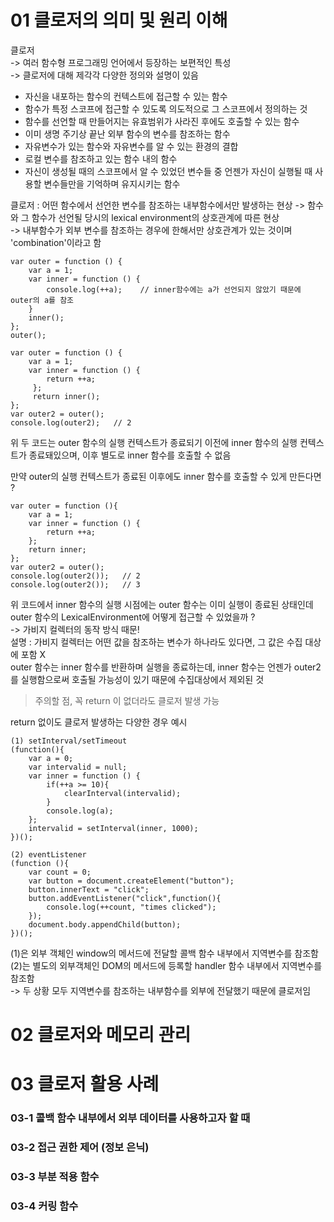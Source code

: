 # 01 클로저의 의미 및 원리 이해

클로저  
-> 여러 함수형 프로그래밍 언어에서 등장하는 보편적인 특성  
-> 클로저에 대해 제각각 다양한 정의와 설명이 있음

- 자신을 내포하는 함수의 컨텍스트에 접근할 수 있는 함수
- 함수가 특정 스코프에 접근할 수 있도록 의도적으로 그 스코프에서 정의하는 것
- 함수를 선언할 때 만들어지는 유효범위가 사라진 후에도 호출할 수 있는 함수
- 이미 생명 주기상 끝난 외부 함수의 변수를 참조하는 함수
- 자유변수가 있는 함수와 자유변수를 알 수 있는 환경의 결합
- 로컬 변수를 참조하고 있는 함수 내의 함수
- 자신이 생성될 때의 스코프에서 알 수 있었던 변수들 중 언젠가 자신이 실행될 때 사용할 변수들만을 기억하며 유지시키는 함수

클로저 : 어떤 함수에서 선언한 변수를 참조하는 내부함수에서만 발생하는 현상
-> 함수와 그 함수가 선언될 당시의 lexical environment의 상호관계에 따른 현상  
-> 내부함수가 외부 변수를 참조하는 경우에 한해서만 상호관계가 있는 것이며 'combination'이라고 함

```
var outer = function () {
	var a = 1;
    var inner = function () {
    	console.log(++a);    // inner함수에는 a가 선언되지 않았기 때문에 outer의 a를 참조
    }
    inner();
};
outer();

```

```
var outer = function () {
	var a = 1;
    var inner = function () {
    	return ++a;
     };
     return inner();
};
var outer2 = outer();
console.log(outer2);   // 2
```

위 두 코드는 outer 함수의 실행 컨텍스트가 종료되기 이전에 inner 함수의 실행 컨텍스트가 종료돼있으며, 이후 별도로 inner 함수를 호출할 수 없음

만약 outer의 실행 컨텍스트가 종료된 이후에도 inner 함수를 호출할 수 있게 만든다면 ?

```
var outer = function (){
    var a = 1;
    var inner = function () {
        return ++a;
    };
    return inner;
};
var outer2 = outer();
console.log(outer2());   // 2
console.log(outer2());   // 3
```

위 코드에서 inner 함수의 실행 시점에는 outer 함수는 이미 실행이 종료된 상태인데 outer 함수의 LexicalEnvironment에 어떻게 접근할 수 있었을까 ?  
-> 가비지 컬렉터의 동작 방식 때문!  
설명 : 가비지 컬렉터는 어떤 값을 참조하는 변수가 하나라도 있다면, 그 값은 수집 대상에 포함 X  
outer 함수는 inner 함수를 반환하며 실행을 종료하는데, inner 함수는 언젠가 outer2를 실행함으로써 호출될 가능성이 있기 때문에 수집대상에서 제외된 것

> 주의할 점, 꼭 return 이 없더라도 클로저 발생 가능

return 없이도 클로저 발생하는 다양한 경우 예시

```
(1) setInterval/setTimeout
(function(){
    var a = 0;
    var intervalid = null;
    var inner = function () {
        if(++a >= 10){
            clearInterval(intervalid);
        }
        console.log(a);
    };
    intervalid = setInterval(inner, 1000);
})();
```

```
(2) eventListener
(function (){
    var count = 0;
    var button = document.createElement("button");
    button.innerText = "click";
    button.addEventListener("click",function(){
        console.log(++count, "times clicked");
    });
    document.body.appendChild(button);
})();
```

(1)은 외부 객체인 window의 메서드에 전달할 콜백 함수 내부에서 지역변수를 참조함  
(2)는 별도의 외부객체인 DOM의 메서드에 등록할 handler 함수 내부에서 지역변수를 참조함  
-> 두 상황 모두 지역변수를 참조하는 내부함수를 외부에 전달했기 때문에 클로저임

# 02 클로저와 메모리 관리

# 03 클로저 활용 사례

### 03-1 콜백 함수 내부에서 외부 데이터를 사용하고자 할 때

### 03-2 접근 권한 제어 (정보 은닉)

### 03-3 부분 적용 함수

### 03-4 커링 함수
